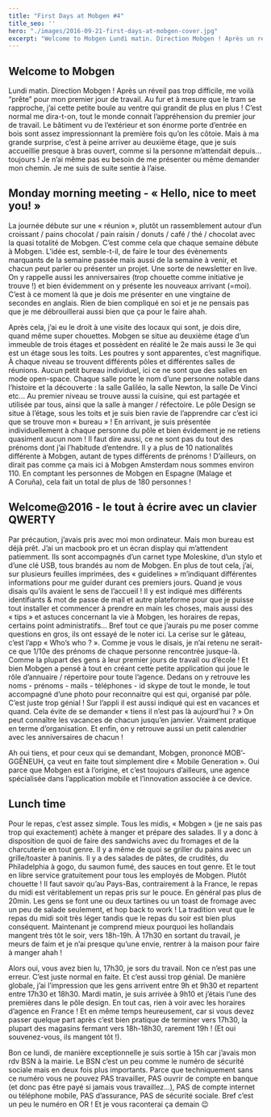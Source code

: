 ```yaml
---
title: "First Days at Mobgen #4"
title_seo: ''
hero: "./images/2016-09-21-first-days-at-mobgen-cover.jpg"
excerpt: "Welcome to Mobgen Lundi matin. Direction Mobgen ! Après un réveil pas trop difficile, me voilà “prête” pour mon premier jour de travail. Au fur et à mesure que le tram se rapproche, j’ai cette petite boule au ventre qui grandit de plus en plus ! C’est normal me dira-t-on, tout le monde connait l’appréhension du premier"
---
```

## Welcome to Mobgen

Lundi matin. Direction Mobgen ! Après un réveil pas trop difficile, me voilà “prête” pour mon premier jour de travail. Au fur et à mesure que le tram se rapproche, j’ai cette petite boule au ventre qui grandit de plus en plus ! C’est normal me dira-t-on, tout le monde connait l’appréhension du premier jour de travail. Le bâtiment vu de l’extérieur et son énorme porte d’entrée en bois sont assez impressionnant la première fois qu’on les côtoie. Mais à ma grande surprise, c’est à peine arriver au deuxième étage, que je suis accueillie presque à bras ouvert, comme si la personne m’attendait depuis... toujours ! Je n’ai même pas eu besoin de me présenter ou même demander mon chemin. Je me suis de suite sentie à l’aise.

## Monday morning meeting - « Hello, nice to meet you! »

La journée débute sur une « réunion », plutôt un rassemblement autour d’un croissant / pains chocolat / pain raisin / donuts / café / thé / chocolat avec la quasi totalité de Mobgen. C’est comme cela que chaque semaine débute à Mobgen. L’idée est, semble-t-il, de faire le tour des évènements marquants de la semaine passée mais aussi de la semaine à venir, et chacun peut parler ou présenter un projet. Une sorte de newsletter en live. On y rappelle aussi les anniversaires (trop chouette comme initiative je trouve !) et bien évidemment on y présente les nouveaux arrivant (=moi). C’est à ce moment là que je dois me présenter en une vingtaine de secondes en anglais. Rien de bien compliqué en soi et je ne pensais pas que je me débrouillerai aussi bien que ça pour le faire ahah.

Après cela, j’ai eu le droit à une visite des locaux qui sont, je dois dire, quand même super chouettes. Mobgen se situe au deuxième étage d’un immeuble de trois étages et possèdent en réalité le 2e mais aussi le 3e qui est un étage sous les toits. Les poutres y sont apparentes, c’est magnifique. À chaque niveau se trouvent différents pôles et différentes salles de réunions. Aucun petit bureau individuel, ici ce ne sont que des salles en mode open-space. Chaque salle porte le nom d’une personne notable dans l’histoire et la découverte : la salle Galiléo, la salle Newton, la salle De Vinci etc... Au premier niveau se trouve aussi la cuisine, qui est partagée et utilisée par tous, ainsi que la salle à manger / réfectoire.
Le pôle Design se situe à l’étage, sous les toits et je suis bien ravie de l’apprendre car c’est ici que se trouve mon « bureau » ! En arrivant, je suis présentée individuellement à chaque personne du pôle et bien évidement je ne retiens quasiment aucun nom ! Il faut dire aussi, ce ne sont pas du tout des prénoms dont j’ai l’habitude d’entendre. Il y a plus de 10 nationalités différente à Mobgen, autant de types différents de prénoms ! D’ailleurs, on dirait pas comme ça mais ici à Mobgen Amsterdam nous sommes environ 110. En comptant les personnes de Mobgen en Espagne (Malage et A Coruña), cela fait un total de plus de 180 personnes !

## Welcome@2016 - le tout à écrire avec un clavier QWERTY

Par précaution, j’avais pris avec moi mon ordinateur. Mais mon bureau est déjà prêt. J’ai un macbook pro et un écran display qui m’attendent patiemment. Ils sont accompagnés d’un carnet type Moleskine, d’un stylo et d’une clé USB, tous brandés au nom de Mobgen. En plus de tout cela, j’ai, sur plusieurs feuilles imprimées, des « guidelines » m’indiquant différentes informations pour me guider durant ces premiers jours. Quand je vous disais qu’ils avaient le sens de l’accueil ! Il y est indiqué mes différents identifiants & mot de passe de mail et autre plateforme pour que je puisse tout installer et commencer à prendre en main les choses, mais aussi des « tips » et astuces concernant la vie à Mobgen, les horaires de repas, certains point administratifs... Bref tout ce que j’aurais pu me poser comme questions en gros, ils ont essayé de le noter ici. La cerise sur le gâteau, c’est l’app « Who’s who ? ». Comme je vous le disais, je n’ai retenu ne serait-ce que 1/10e des prénoms de chaque personne rencontrée jusque-là. Comme la plupart des gens à leur premier jours de travail ou d’école ! Et bien Mobgen a pensé à tout en créant cette petite application qui joue le rôle d’annuaire / répertoire pour toute l’agence. Dedans on y retrouve les noms - prénoms - mails - téléphones - id skype de tout le monde, le tout accompagné d’une photo pour reconnaitre qui est qui, organisé par pôle. C’est juste trop génial ! Sur l’appli il est aussi indiqué qui est en vacances et quand. Cela évite de se demander « tiens il n’est pas là aujourd’hui ? » On peut connaître les vacances de chacun jusqu’en janvier. Vraiment pratique en terme d’organisation. Et enfin, on y retrouve aussi un petit calendrier avec les anniversaires de chacun !

Ah oui tiens, et pour ceux qui se demandant, Mobgen, prononcé MOB’-GGÊNEUH, ça veut en faite tout simplement dire « Mobile Generation ». Oui parce que Mobgen est à l’origine, et c’est toujours d’ailleurs, une agence spécialisée dans l’application mobile et l’innovation associée à ce device.

## Lunch time

Pour le repas, c’est assez simple. Tous les midis, « Mobgen » (je ne sais pas trop qui exactement) achète à manger et prépare des salades. Il y a donc à disposition de quoi de faire des sandwichs avec du fromages et de la charcuterie en tout genre. Il y a même de quoi se griller du pains avec un grille/toaster à paninis. Il y a des salades de pâtes, de crudités, du Philadelphia à gogo, du saumon fumé, des sauces en tout genre. Et le tout en libre service gratuitement pour tous les employés de Mobgen. Plutôt chouette !
Il faut savoir qu’au Pays-Bas, contrairement à la France, le repas du midi est véritablement un repas pris sur le pouce. En général pas plus de 20min. Les gens se font une ou deux tartines ou un toast de fromage avec un peu de salade seulement, et hop back to work ! La tradition veut que le repas du midi soit très léger tandis que le repas du soir est bien plus conséquent. Maintenant je comprend mieux pourquoi les hollandais mangent très tôt le soir, vers 18h-19h. À 17h30 en sortant du travail, je meurs de faim et je n’ai presque qu’une envie, rentrer à la maison pour faire à manger ahah !

Alors oui, vous avez bien lu, 17h30, je sors du travail. Non ce n’est pas une erreur. C’est juste normal en faite. Et c’est aussi trop génial. De manière globale, j’ai l’impression que les gens arrivent entre 9h et 9h30 et repartent entre 17h30 et 18h30. Mardi matin, je suis arrivée à 9h10 et j’étais l’une des premières dans le pôle design. En tout cas, rien à voir avec les horaires d’agence en France ! Et en même temps heureusement, car si vous devez passer quelque part après c’est bien pratique de terminer vers 17h30, la plupart des magasins fermant vers 18h-18h30, rarement 19h ! (Et oui souvenez-vous, ils mangent tôt !).

Bon ce lundi, de manière exceptionnelle je suis sortie à 15h car j’avais mon rdv BSN à la mairie. Le BSN c’est un peu comme le numéro de sécurité sociale mais en deux fois plus importants. Parce que techniquement sans ce numéro vous ne pouvez PAS travailler, PAS ouvrir de compte en banque (et donc pas être payé si jamais vous travaillez...), PAS de compte internet ou téléphone mobile, PAS d’assurance, PAS de sécurité sociale. Bref c’est un peu le numéro en OR ! Et je vous raconterai ça demain 😉
